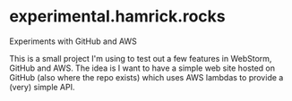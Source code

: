 # experimental.hamrick.rocks
Experiments with GitHub and AWS

This is a small project I'm using to test out a few features in
WebStorm, GitHub and AWS. The idea is I want to have a simple
web site hosted on GitHub (also where the repo exists) which uses
AWS lambdas to provide a (very) simple API.
